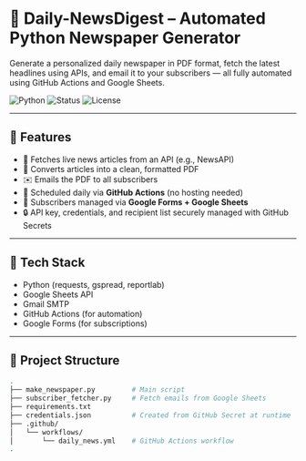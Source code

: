 # 📰 Daily-NewsDigest – Automated Python Newspaper Generator

Generate a personalized daily newspaper in PDF format, fetch the latest headlines using APIs, and email it to your subscribers — all fully automated using GitHub Actions and Google Sheets.

![Python](https://img.shields.io/badge/Built%20With-Python-blue)
![Status](https://img.shields.io/badge/Automation-GitHub%20Actions-success)
![License](https://img.shields.io/badge/License-MIT-lightgrey)

---

## 📌 Features

- 📰 Fetches live news articles from an API (e.g., NewsAPI)
- 📝 Converts articles into a clean, formatted PDF
- ✉️ Emails the PDF to all subscribers
- 📅 Scheduled daily via **GitHub Actions** (no hosting needed)
- 🧾 Subscribers managed via **Google Forms + Google Sheets**
- 🔒 API key, credentials, and recipient list securely managed with GitHub Secrets

---

## 🧠 Tech Stack

- Python (requests, gspread, reportlab)
- Google Sheets API
- Gmail SMTP
- GitHub Actions (for automation)
- Google Forms (for subscriptions)

---

## 📂 Project Structure

```bash
.
├── make_newspaper.py         # Main script
├── subscriber_fetcher.py     # Fetch emails from Google Sheets
├── requirements.txt
├── credentials.json          # Created from GitHub Secret at runtime
├── .github/
│   └── workflows/
│       └── daily_news.yml    # GitHub Actions workflow
.
